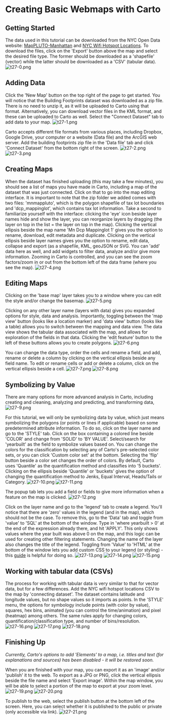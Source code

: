 # Creating Basic Webmaps with Carto

## Getting Started 

The data used in this tutorial can be downloaded from the NYC Open Data website: [MapPLUTO-Manhattan](https://www1.nyc.gov/site/planning/data-maps/open-data/dwn-pluto-mappluto.page) and [NYC Wifi Hotspot Locations](https://data.cityofnewyork.us/City-Government/NYC-Wi-Fi-Hotspot-Locations-Map/7agf-bcsq). To download the files, click on the 'Export' button above the map and select the desired file type. The former should be downloaded as a 'shapefile' (vector) while the latter should be downloaded as a 'CSV' (tabular data). 
![t27-0.png](https://github.com/tolaoniyangi/gis_tutorials/blob/master/Images/Tutorial_27/t27-0.png)

## Adding Data 
Click the 'New Map' button on the top right of the page to get started. You will notice that the Building Footprints dataset was downloaded as a zip file. There is no need to unzip it, as it will be uploaded to Carto using that format. Alternatively, you can download vector files in the KML format, and these can be uploaded to Carto as well. Select the "Connect Dataset" tab to add data to your map. 
![t27-1.png](https://github.com/tolaoniyangi/gis_tutorials/blob/master/Images/Tutorial_27/t27-1.png)

Carto accepts different file formats from various places, including Dropbox, Google Drive, your computer or a website (Data file) and the ArcGIS web server. Add the building footprints zip file in the 'Data file' tab and click 'Connect Dataset' from the bottom right of the screen.
![t27-2.png](https://github.com/tolaoniyangi/gis_tutorials/blob/master/Images/Tutorial_27/t27-2.png)
![t27-3.png](https://github.com/tolaoniyangi/gis_tutorials/blob/master/Images/Tutorial_27/t27-3.png)

## Creating Maps
When the dataset has finished uploading (this may take a few minutes), you should see a list of maps you have made in Carto, including a map of the dataset that was just connected. Click on that to go into the map editing interface. It is important to note that the zip folder we added comes with two files: 'mnmappluto', which is the polygon shapefile of tax lot boundaries and 'dcp_mappinglot', which contains tax lot information. Take a second to familiarize yourself with the interface: clicking the 'eye' icon beside layer names hide and show the layer, you can reorganize layers by dragging (the layer on top in the list = the layer on top in the map). Clicking the vertical ellipsis beside the map name 'Mn Dcp Mappinglot 1' gives you the option to rename, download, edit metadata and duplicate. Clicking on the vertical ellipsis beside layer names gives you the option to rename, edit data, collapse and export (as a shapefile, KML, geoJSON or SVG. You can 'add' data here as well, and add widgets to filter data, analyze and/or give more information. Zooming in Carto is controlled, and you can see the zoom factors/zoom in or out from the bottom left of the data frame (where you see the map). 
![t27-4.png](https://github.com/tolaoniyangi/gis_tutorials/blob/master/Images/Tutorial_27/t27-4.png)

## Editing Maps
Clicking on the 'base map' layer takes you to a window where you can edit the style and/or change the basemap. 
![t27-5.png](https://github.com/tolaoniyangi/gis_tutorials/blob/master/Images/Tutorial_27/t27-5.png)

Clicking on any other layer name (layers with data) gives you expanded options for style, data and analysis. Importantly, toggling between the 'map view' button (looks like a location marker) and 'data view' button (looks like a table) allows you to switch between the mapping and data view. The data view shows the tabular data associated with the map, and allows for exploration of the fields in that data. Clicking the 'edit feature' button to the left of these buttons allows you to create polygons.
![t27-6.png](https://github.com/tolaoniyangi/gis_tutorials/blob/master/Images/Tutorial_27/t27-6.png)

You can change the data type, order the cells and rename a field, and add, rename or delete a column by clicking on the vertical ellipsis beside any field name. To edit or rename cells or add or delete a column, click on the vertical ellipsis beside a cell. 
![t27-7.png](https://github.com/tolaoniyangi/gis_tutorials/blob/master/Images/Tutorial_27/t27-7.png)
![t27-8.png](https://github.com/tolaoniyangi/gis_tutorials/blob/master/Images/Tutorial_27/t27-8.png)

## Symbolizing by Value
There are many options for more advanced analysis in Carto, including creating and cleaning, analyzing and predicting, and transforming data, 
![t27-9.png](https://github.com/tolaoniyangi/gis_tutorials/blob/master/Images/Tutorial_27/t27-9.png)

For this tutorial, we will only be symbolizing data by value, which just means symbolizing the polygons (or points or lines if applicable) based on some predetermined attribute information. To do so, click on the layer name and go to the 'STYLE' tab. Click on the box containing a colored line beside 'COLOR' and change from 'SOLID' to 'BY VALUE'. Select/search for 'yearbuilt' as the field to symbolize values based on. You can change the colors for the classification by selecting any of Carto's pre-selected color sets, or you can click 'Custom color set' at the bottom. Selecting the 'flip' button beside a color set changes the order of colors. By default, Carto uses 'Quantile' as the quantification method and classifies into '5 buckets'. Clicking on the ellipsis beside 'Quantile' or 'buckets' gives the option of changing the quantification method to Jenks, Equal Interval, Heads/Tails or Category.
![t27-10.png](https://github.com/tolaoniyangi/gis_tutorials/blob/master/Images/Tutorial_27/t27-10.png)
![t27-11.png](https://github.com/tolaoniyangi/gis_tutorials/blob/master/Images/Tutorial_27/t27-11.png)

The popup tab lets you add a field or fields to give more information when a feature on the map is clicked. 
![t27-12.png](https://github.com/tolaoniyangi/gis_tutorials/blob/master/Images/Tutorial_27/t27-12.png)

Click on the layer name and go to the 'legend' tab  to create a legend. You'll notice that there are 'zero' values in the legend (and in the map), which should not be the case. To remove this, go to the 'Data' tab and toggle from 'value' to 'SQL' at the bottom of the window. Type in 'where yearbuilt > 0' at the end of the expression already there, and hit 'APPLY'. This only shows values where the year built was above 0 on the map, and this logic can be used for creating other filtering statements. Changing the name of the layer also changes the title of the legend. Toggling from 'Value' to 'HTML' at the bottom of the window lets you add custom CSS to your legend (or styling) - this [guide](https://carto.com/learn/guides/styling/choropleth-map-for-statistical-data) is helpful for doing so. 
![t27-13.png](https://github.com/tolaoniyangi/gis_tutorials/blob/master/Images/Tutorial_27/t27-13.png)
![t27-14.png](https://github.com/tolaoniyangi/gis_tutorials/blob/master/Images/Tutorial_27/t27-14.png)
![t27-15.png](https://github.com/tolaoniyangi/gis_tutorials/blob/master/Images/Tutorial_27/t27-15.png)

## Working with tabular data (CSVs)

The process for working with tabular data is very similar to that for vector data, but for a few differences. Add the NYC wifi hotspot locations CSV to the map by 'connecting dataset'. The dataset contains latitude and longitude values, but no shape values so it imports as points. In the 'STYLE' menu, the options for symbology include points (with color by value), squares, hex bins, animated (you can control the time/animation) and pixel (heatmap) among others. The same rules apply for changing colors, quantification/classification type, and number of bins/resolution.
![t27-16.png](https://github.com/tolaoniyangi/gis_tutorials/blob/master/Images/Tutorial_27/t27-16.png)
![t27-17.png](https://github.com/tolaoniyangi/gis_tutorials/blob/master/Images/Tutorial_27/t27-17.png)
![t27-18.png](https://github.com/tolaoniyangi/gis_tutorials/blob/master/Images/Tutorial_27/t27-18.png)

## Finishing Up
*Currently, Carto's options to add 'Elements' to a map, i.e. titles and text (for explanations and sources) has been disabled - it will be restored soon.*

When you are finished with your map, you can export it as an 'image' and/or 'publish' it to the web. To export as a JPG or PNG, click the vertical ellipsis beside the file name and select 'Export image'. Within the map window, you will be able to select a portion of the map to export at your zoom level. 
![t27-19.png](https://github.com/tolaoniyangi/gis_tutorials/blob/master/Images/Tutorial_27/t27-19.png)
![t27-20.png](https://github.com/tolaoniyangi/gis_tutorials/blob/master/Images/Tutorial_27/t27-20.png)

To publish to the web, select the publish button at the bottom left of the screen. Here, you can select whether it is published to the public or private (only accessible via link).
![t27-21.png](https://github.com/tolaoniyangi/gis_tutorials/blob/master/Images/Tutorial_27/t27-21.png)

 
